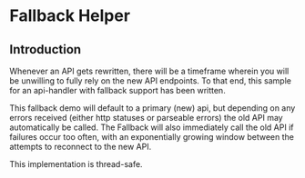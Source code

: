 Fallback Helper
===============

Introduction
------------
Whenever an API gets rewritten, there will be a timeframe wherein you will be unwilling to fully rely on the new API endpoints. To that end, this sample for an api-handler with fallback support has been written.

This fallback demo will default to a primary (new) api, but depending on any errors received (either http statuses or parseable errors) the old API may automatically be called. The Fallback will also immediately call the old API if failures occur too often, with an exponentially growing window between the attempts to reconnect to the new API.

This implementation is thread-safe.